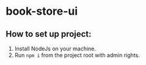 # book-store-ui

## How to set up project:
1. Install NodeJs on your machine.
2. Run `npm i` from the project root with admin rights.

